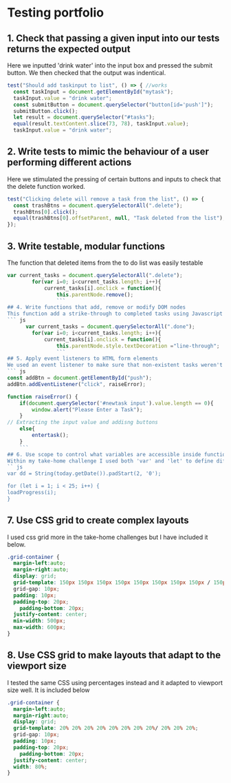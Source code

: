 # Testing portfolio

## 1. Check that passing a given input into our tests returns the expected output
Here we inputted 'drink water' into the input box and pressed the submit button. We then checked that the output was indentical.
``` js
test("Should add taskinput to list", () => { //works
  const taskInput = document.getElementById("mytask");
  taskInput.value = "drink water";
  const submitButton = document.querySelector("button[id='push']");
  submitButton.click();
  let result = document.querySelector("#tasks");
  equal(result.textContent.slice(73, 78), taskInput.value);
  taskInput.value = "drink water";
```
## 2. Write tests to mimic the behaviour of a user performing different actions
Here we stimulated the pressing of certain buttons and inputs to check that the delete function worked.
``` js
test("Clicking delete will remove a task from the list", () => {
  const trashBtns = document.querySelectorAll(".delete");
  trashBtns[0].click();
  equal(trashBtns[0].offsetParent, null, "Task deleted from the list");
});
```

## 3. Write testable, modular functions
The function that deleted items from the to do list was easily testable
``` js
var current_tasks = document.querySelectorAll(".delete");
        for(var i=0; i<current_tasks.length; i++){
            current_tasks[i].onclick = function(){
                this.parentNode.remove();
                ```
## 4. Write functions that add, remove or modify DOM nodes
This function add a strike-through to completed tasks using Javascript to affect the CSS
``` js
      var current_tasks = document.querySelectorAll(".done");
        for(var i=0; i<current_tasks.length; i++){
            current_tasks[i].onclick = function(){
                this.parentNode.style.textDecoration ="line-through";
                ```
## 5. Apply event listeners to HTML form elements
We used an event listener to make sure that non-existent tasks weren't added to the to do list
``` js
const addBtn = document.getElementById("push");
addBtn.addEventListener("click", raiseError);

function raiseError() {
    if(document.querySelector('#newtask input').value.length == 0){
        window.alert("Please Enter a Task");
    }
// Extracting the input value and addisng buttons
    else{
        entertask();
    }
    ```
## 6. Use scope to control what variables are accessible inside functions and blocks
Within my take-home challenge I used both 'var' and 'let' to define different variables as demonstrated below.
`` js
var dd = String(today.getDate()).padStart(2, '0');

for (let i = 1; i < 25; i++) {
loadProgress(i);
}
```
## 7. Use CSS grid to create complex layouts
I used css grid more in the take-home challenges but I have included it below.
``` css
.grid-container {
  margin-left:auto;
  margin-right:auto;
  display: grid;
  grid-template: 150px 150px 150px 150px 150px 150px 150px 150px / 150px 150px 150px;
  grid-gap: 10px;
  padding: 10px;
  padding-top: 20px;
    padding-bottom: 20px;
  justify-content: center;
  min-width: 500px;
  max-width: 600px;
}
```
## 8. Use CSS grid to make layouts that adapt to the viewport size
I tested the same CSS using percentages instead and it adapted to viewport size well. It is included below
``` css
.grid-container {
  margin-left:auto;
  margin-right:auto;
  display: grid;
  grid-template: 20% 20% 20% 20% 20% 20% 20% 20%/ 20% 20% 20%;
  grid-gap: 10px;
  padding: 10px;
  padding-top: 20px;
    padding-bottom: 20px;
  justify-content: center;
  width: 80%;
}
```
